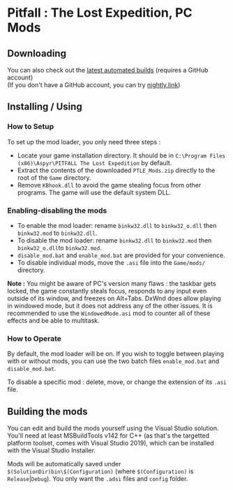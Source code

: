 # Pitfall : The Lost Expedition, PC Mods

## Downloading

You can also check out the [latest automated builds](/../../actions/workflows/build-mods.yml?query=event%3Apush+is%3Asuccess+branch%3Amaster) (requires a GitHub account)\
(If you don't have a GitHub account, you can try [nightly.link](https://nightly.link/DaveUltra/ptle/workflows/build-mods/master))

## Installing / Using

### How to Setup

To set up the mod loader, you only need three steps :

- Locate your game installation directory. It should be in `C:\Program Files (x86)\Aspyr\PITFALL The Lost Expedition` by default.
- Extract the contents of the downloaded `PTLE_Mods.zip` directly to the root of the `Game` directory.
- Remove `KBhook.dll` to avoid the game stealing focus from other programs. The game will use the default system DLL.

### Enabling-disabling the mods

- To enable the mod loader: rename `binkw32.dll` to `binkw32_o.dll` then `binkw32.mod` to `binkw32.dll`.
- To disable the mod loader: rename  `binkw32.dll` to `binkw32.mod` then  `binkw32_o.dll`to `binkw32.mod`.
- `disable_mod.bat` and `enable_mod.bat` are provided for your convenience.
- To disable individual mods, move the `.asi` file into the `Game/mods/` directory.

**Note :** You might be aware of PC's version many flaws : the taskbar gets locked, the game constantly steals focus, responds to any input even outside of its window, and freezes on Alt+Tabs. DxWnd does allow playing in windowed mode, but it does not address any of the other issues. It is recommended to use the `WindowedMode.asi` mod to counter all of these effects and be able to multitask.

### How to Operate

By default, the mod loader will be on. If you wish to toggle between playing with or without mods, you can use the two batch files `enable_mod.bat` and `disable_mod.bat`.

To disable a specific mod : delete, move, or change the extension of its `.asi` file.

## Building the mods

You can edit and build the mods yourself using the Visual Studio solution. You'll need at least MSBuildTools v142 for C++ (as that's the targetted platform toolset, comes with Visual Studio 2019), which can be installed with the Visual Studio Installer.

Mods will be automatically saved under `$(SolutionDir)bin\$(Configuration)` (where `$(Configuration)` is `Release`|`Debug`). You only want the `.adsi` files and `config` folder.
